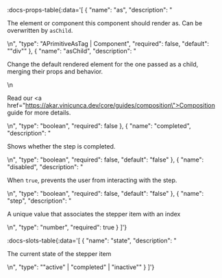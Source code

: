 <!-- This file was automatic generated. Do not edit it manually -->

:docs-props-table{:data='[
  {
    "name": "as",
    "description": "<p>The element or component this component should render as. Can be overwritten by <code>asChild</code>.</p>\n",
    "type": "APrimitiveAsTag | Component",
    "required": false,
    "default": "\"div\""
  },
  {
    "name": "asChild",
    "description": "<p>Change the default rendered element for the one passed as a child, merging their props and behavior.</p>\n<p>Read our <a href=\"https://akar.vinicunca.dev/core/guides/composition\">Composition</a> guide for more details.</p>\n",
    "type": "boolean",
    "required": false
  },
  {
    "name": "completed",
    "description": "<p>Shows whether the step is completed.</p>\n",
    "type": "boolean",
    "required": false,
    "default": "false"
  },
  {
    "name": "disabled",
    "description": "<p>When <code>true</code>, prevents the user from interacting with the step.</p>\n",
    "type": "boolean",
    "required": false,
    "default": "false"
  },
  {
    "name": "step",
    "description": "<p>A unique value that associates the stepper item with an index</p>\n",
    "type": "number",
    "required": true
  }
]'} 

:docs-slots-table{:data='[
  {
    "name": "state",
    "description": "<p>The current state of the stepper item</p>\n",
    "type": "\"active\" | \"completed\" | \"inactive\""
  }
]'} 
